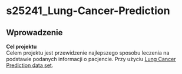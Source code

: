 # s25241_Lung-Cancer-Prediction

## Wprowadzenie
**Cel projektu** <br>
Celem projektu jest przewidzenie najlepszego sposobu leczenia na podstawie podanych informacji o pacjencie.
Przy użyciu [Lung Cancer Prediction data set](https://www.kaggle.com/datasets/rashadrmammadov/lung-cancer-prediction).
